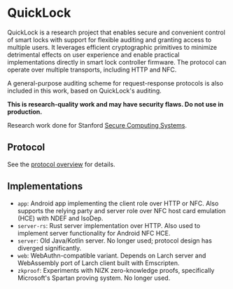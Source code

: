 # QuickLock

QuickLock is a research project that enables secure and convenient control of smart locks with support for flexible auditing and granting access to multiple users. It leverages efficient cryptographic primitives to minimize detrimental effects on user experience and enable practical implementations directly in smart lock controller firmware. The protocol can operate over multiple transports, including HTTP and NFC.

A general-purpose auditing scheme for request-response protocols is also included in this work, based on QuickLock's auditing.

**This is research-quality work and may have security flaws. Do not use in production.**

Research work done for Stanford [Secure Computing Systems](https://www.scs.stanford.edu/).

## Protocol

See the [protocol overview](PROTOCOL.md) for details.

## Implementations

- `app`: Android app implementing the client role over HTTP or NFC. Also supports the relying party and server role over NFC host card emulation (HCE) with NDEF and IsoDep.
- `server-rs`: Rust server implementation over HTTP. Also used to implement server functionality for Android NFC HCE.
- `server`: Old Java/Kotlin server. No longer used; protocol design has diverged significantly.
- `web`: WebAuthn-compatible variant. Depends on Larch server and WebAssembly port of Larch client built with Emscripten.
- `zkproof`: Experiments with NIZK zero-knowledge proofs, specifically Microsoft's Spartan proving system. No longer used.
